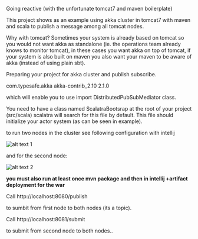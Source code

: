 Going reactive (with the unfortunate tomcat7 and maven boilerplate)

This project shows as an example using akka cluster in tomcat7 with maven and scala to publish a message among all tomcat nodes.

Why with tomcat? Sometimes your system is already based on tomcat so you would not want akka as standalone (ie. the operations team already knows to monitor tomcat), in these cases you want akka on top of tomcat, if your system is also built on maven you also want your maven to be aware of akka (instead of using plain sbt).

Preparing your project for akka cluster and publish subscribe.

<dependency>
	<groupId>com.typesafe.akka</groupId>
	<artifactId>akka-contrib_2.10</artifactId>
	<version>2.1.0</version>
</dependency>

which will enable you to use import DistributedPubSubMediator class.

You need to have a class named ScalatraBootsrap at the root of your project (src/scala) scalatra will search for this file by default.
This file should initialize your actor system (as can be seen in example).

to run two nodes in the cluster see following configuration with intellij

![alt text 1](http://github.com/tomer-ben-david/akkaServlet/raw/master/doc/images/tomcat-akka-cluster-2551.png)

and for the second node:

![alt text 2](http://github.com/tomer-ben-david/akkaServlet/raw/master/doc/images/tomcat-akka-cluster-2552.png)

**you must also run at least once mvn package and then in intellij +artifact deployment for the war**

Call http://localhost:8080/publish

to sumbit from first node to both nodes (its a topic).

Call http://localhost:8081/submit

to submit from second node to both nodes..